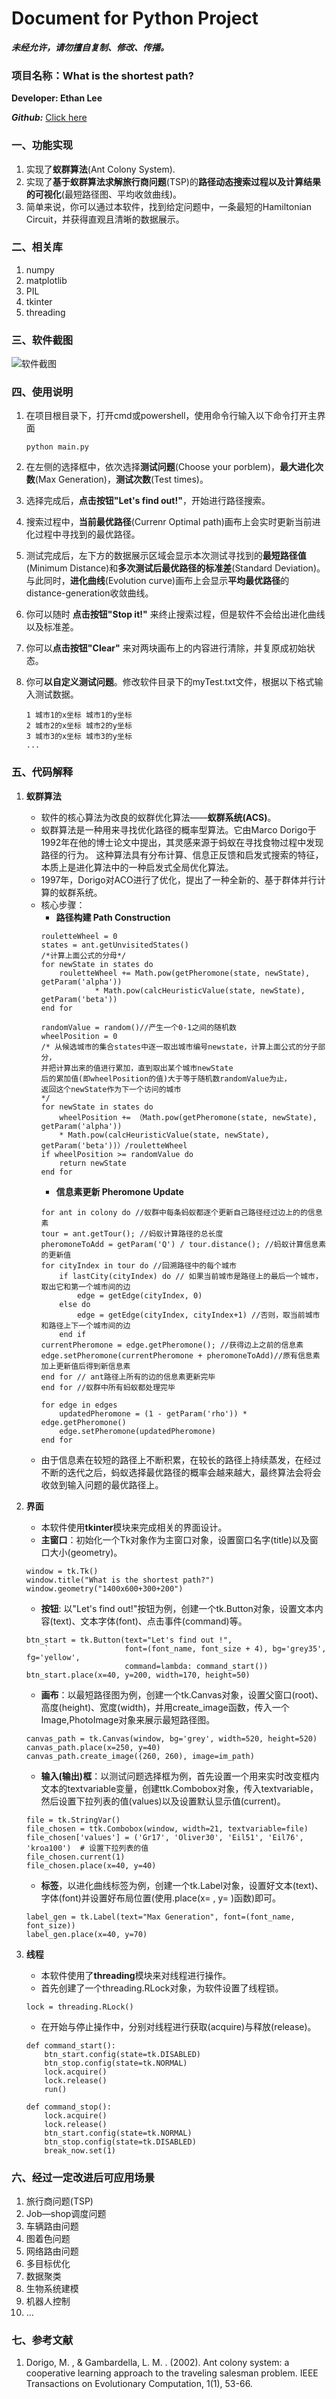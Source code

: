 # Document for Python Project

***未经允许，请勿擅自复制、修改、传播。***

### 项目名称：What is the shortest path?

**Developer: Ethan Lee**

***Github:*** [Click here](https://github.com/Atlas666/TSP-ACS-visualization)

### 一、功能实现
1. 实现了**蚁群算法**(Ant Colony System).
2. 实现了**基于蚁群算法求解旅行商问题**(TSP)的**路径动态搜索过程以及计算结果的可视化**(最短路径图、平均收敛曲线)。
3. 简单来说，你可以通过本软件，找到给定问题中，一条最短的Hamiltonian Circuit，并获得直观且清晰的数据展示。

### 二、相关库
1. numpy
2. matplotlib
3. PIL
4. tkinter
5. threading

### 三、软件截图
![软件截图](https://raw.githubusercontent.com/Atlas666/TSP-ACS-visualization/master/screenshot.png)
### 四、使用说明
1. 在项目根目录下，打开cmd或powershell，使用命令行输入以下命令打开主界面

    ```
    python main.py
    ```
2. 在左侧的选择框中，依次选择**测试问题**(Choose your porblem)，**最大进化次数**(Max Generation)，**测试次数**(Test times)。
3. 选择完成后，**点击按钮"Let's find out!"**，开始进行路径搜索。
4. 搜索过程中，**当前最优路径**(Currenr Optimal path)画布上会实时更新当前进化过程中寻找到的最优路径。
5. 测试完成后，左下方的数据展示区域会显示本次测试寻找到的**最短路径值**(Minimum Distance)和**多次测试后最优路径的标准差**(Standard Deviation)。与此同时，**进化曲线**(Evolution curve)画布上会显示**平均最优路径**的distance-generation收敛曲线。
6. 你可以随时 **点击按钮"Stop it!"**
来终止搜索过程，但是软件不会给出进化曲线以及标准差。
7. 你可以**点击按钮"Clear"**
来对两块画布上的内容进行清除，并复原成初始状态。
8. 你可**以自定义测试问题**。修改软件目录下的myTest.txt文件，根据以下格式输入测试数据。
    ```
    1 城市1的x坐标 城市1的y坐标
    2 城市2的x坐标 城市2的y坐标
    3 城市3的x坐标 城市3的y坐标
    ...
    ```


### 五、代码解释
1. **蚁群算法**
    - 软件的核心算法为改良的蚁群优化算法——**蚁群系统(ACS)**。
    - 蚁群算法是一种用来寻找优化路径的概率型算法。它由Marco Dorigo于1992年在他的博士论文中提出，其灵感来源于蚂蚁在寻找食物过程中发现路径的行为。
这种算法具有分布计算、信息正反馈和启发式搜索的特征，本质上是进化算法中的一种启发式全局优化算法。
    - 1997年，Dorigo对ACO进行了优化，提出了一种全新的、基于群体并行计算的蚁群系统。
    - 核心步骤：
        -   **路径构建 Path Construction**
        ```
        rouletteWheel = 0
        states = ant.getUnvisitedStates()
        /*计算上面公式的分母*/
        for newState in states do
            rouletteWheel += Math.pow(getPheromone(state, newState), getParam('alpha'))
                    * Math.pow(calcHeuristicValue(state, newState), getParam('beta'))
        end for

        randomValue = random()//产生一个0-1之间的随机数
        wheelPosition = 0
        /* 从候选城市的集合states中逐一取出城市编号newstate，计算上面公式的分子部分，
        并把计算出来的值进行累加，直到取出某个城市newState
        后的累加值(即wheelPosition的值)大于等于随机数randomValue为止，
        返回这个newState作为下一个访问的城市
        */
        for newState in states do
            wheelPosition += （Math.pow(getPheromone(state, newState), getParam('alpha'))
            * Math.pow(calcHeuristicValue(state, newState), getParam('beta'))）/rouletteWheel
        if wheelPosition >= randomValue do
            return newState
        end for
        ```
        -    **信息素更新 Pheromone Update**
        ```
        for ant in colony do //蚁群中每条蚂蚁都逐个更新自己路径经过边上的的信息素
        tour = ant.getTour(); //蚂蚁计算路径的总长度
        pheromoneToAdd = getParam('Q') / tour.distance(); //蚂蚁计算信息素的更新值
        for cityIndex in tour do //回溯路径中的每个城市
            if lastCity(cityIndex) do // 如果当前城市是路径上的最后一个城市，取出它和第一个城市间的边
                edge = getEdge(cityIndex, 0)
            else do
                edge = getEdge(cityIndex, cityIndex+1) //否则，取当前城市和路径上下一个城市间的边
            end if
        currentPheromone = edge.getPheromone(); //获得边上之前的信息素
        edge.setPheromone(currentPheromone + pheromoneToAdd)//原有信息素加上更新值后得到新信息素
        end for // ant路径上所有的边的信息素更新完毕
        end for //蚁群中所有蚂蚁都处理完毕
        
        for edge in edges
            updatedPheromone = (1 - getParam('rho')) * edge.getPheromone()
            edge.setPheromone(updatedPheromone)
        end for
        ```
    - 由于信息素在较短的路径上不断积累，在较长的路径上持续蒸发，在经过不断的迭代之后，蚂蚁选择最优路径的概率会越来越大，最终算法会将会收敛到输入问题的最优路径上。
    
2.  **界面**
    - 本软件使用**tkinter**模块来完成相关的界面设计。
    - **主窗口**：初始化一个Tk对象作为主窗口对象，设置窗口名字(title)以及窗口大小(geometry)。
    ```
    window = tk.Tk()
    window.title("What is the shortest path?")
    window.geometry("1400x600+300+200")
    ```
    - **按钮**: 以"Let's find out!"按钮为例，创建一个tk.Button对象，设置文本内容(text)、文本字体(font)、点击事件(command)等。
    ```
    btn_start = tk.Button(text="Let's find out !", 
        `                 font=(font_name, font_size + 4), bg='grey35', fg='yellow',
                          command=lambda: command_start())
    btn_start.place(x=40, y=200, width=170, height=50)
    ```
    - **画布**：以最短路径图为例，创建一个tk.Canvas对象，设置父窗口(root)、高度(height)、宽度(width)，并用create_image函数，传入一个Image,PhotoImage对象来展示最短路径图。
    ```
    canvas_path = tk.Canvas(window, bg='grey', width=520, height=520)
    canvas_path.place(x=250, y=40)
    canvas_path.create_image((260, 260), image=im_path)
    ```
    - **输入(输出)框**：以测试问题选择框为例，首先设置一个用来实时改变框内文本的textvariable变量，创建ttk.Combobox对象，传入textvariable，然后设置下拉列表的值(values)以及设置默认显示值(current)。
    ```
    file = tk.StringVar()
    file_chosen = ttk.Combobox(window, width=21, textvariable=file)
    file_chosen['values'] = ('Gr17', 'Oliver30', 'Eil51', 'Eil76', 'kroa100')  # 设置下拉列表的值
    file_chosen.current(1)
    file_chosen.place(x=40, y=40)
    ```
    - **标签**，以进化曲线标签为例，创建一个tk.Label对象，设置好文本(text)、字体(font)并设置好布局位置(使用.place(x= , y= )函数)即可。
    ```
    label_gen = tk.Label(text="Max Generation", font=(font_name, font_size))
    label_gen.place(x=40, y=70)
    ```
    
3.  **线程**
    - 本软件使用了**threading**模块来对线程进行操作。
    - 首先创建了一个threading.RLock对象，为软件设置了线程锁。
    ```
    lock = threading.RLock()
    ```
    - 在开始与停止操作中，分别对线程进行获取(acquire)与释放(release)。
    ```
    def command_start():
        btn_start.config(state=tk.DISABLED)
        btn_stop.config(state=tk.NORMAL)
        lock.acquire()
        lock.release()
        run()

    def command_stop():
        lock.acquire()
        lock.release()
        btn_start.config(state=tk.NORMAL)
        btn_stop.config(state=tk.DISABLED)
        break_now.set(1)
    ```

### 六、经过一定改进后可应用场景
1. 旅行商问题(TSP)
2. Job—shop调度问题
3. 车辆路由问题
4. 图着色问题
5. 网络路由问题
6. 多目标优化
7. 数据聚类
8. 生物系统建模
9. 机器人控制
10. ...

### 七、参考文献
1.  Dorigo, M. , & Gambardella, L. M. . (2002). Ant colony system: a cooperative learning approach to the traveling salesman problem. IEEE Transactions on Evolutionary Computation, 1(1), 53-66.
